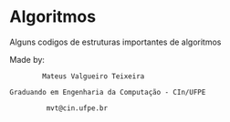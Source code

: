 # Algoritmos
Alguns codigos de estruturas importantes de algoritmos

Made by:

	        Mateus Valgueiro Teixeira
		
 	Graduando em Engenharia da Computação - CIn/UFPE
 
             mvt@cin.ufpe.br



